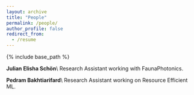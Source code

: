 ```yaml
---
layout: archive
title: "People"
permalink: /people/
author_profile: false
redirect_from:
  - /resume
---
```


{% include base_path %}

**Julian Elisha Schön**\ Research Assistant working with FaunaPhotonics.


**Pedram Bakhtiarifard**\ Research Assistant working on Resource Efficient ML.
